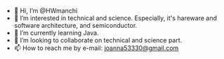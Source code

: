 - 👋 Hi, I’m @HWmanchi
- 👀 I’m interested in technical and science. Especially, it's hareware and software architecture, and semiconductor.
- 🌱 I’m currently learning Java.
- 💞️ I’m looking to collaborate on technical and science part.
- 📫 How to reach me by e-mail: joanna53330@gmail.com

<!---
HWmanchi/HWmanchi is a ✨ special ✨ repository because its `README.md` (this file) appears on your GitHub profile.
You can click the Preview link to take a look at your changes.
--->
